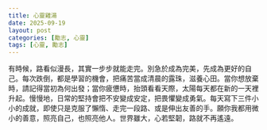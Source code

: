 ```yaml
---
title: 心靈雞湯
date: 2025-09-19
layout: post
categories: [勵志, 心靈]
tags: [心靈, 勵志]
---
```


有時候，路看似漫長，其實一步步就能走完。別急於成為完美，先成為更好的自己。每次跌倒，都是學習的機會，把痛苦當成清晨的露珠，滋養心田。當你想放棄時，請記得當初為何出發；當你疲憊時，抬頭看看天際，太陽每天都在新的一天裡升起。慢慢地，日常的堅持會把不安變成安定，把畏懼變成勇氣。每天寫下三件小小的成就，即使只是克服了懶惰、走完一段路、或是伸出友善的手。願你我都用微小的善意，照亮自己，也照亮他人。世界雖大，心若堅韌，路就不再遙遠。